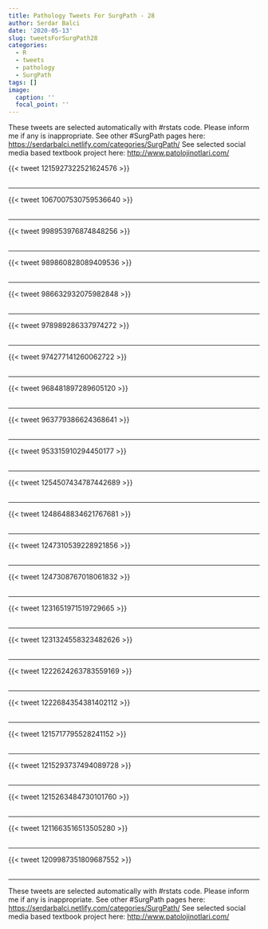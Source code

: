 ```yaml
---
title: Pathology Tweets For SurgPath - 28
author: Serdar Balci
date: '2020-05-13'
slug: tweetsForSurgPath28
categories:
  - R
  - tweets
  - pathology
  - SurgPath
tags: []
image:
  caption: ''
  focal_point: ''
---
```



These tweets are selected automatically with #rstats code. Please inform me if any is inappropriate.
See other #SurgPath pages here: https://serdarbalci.netlify.com/categories/SurgPath/ 
See selected social media based textbook project here: http://www.patolojinotlari.com/

{{< tweet 1215927322521624576 >}}
<br>
<br>
<hr>
{{< tweet 1067007530759536640 >}}
<br>
<br>
<hr>
{{< tweet 998953976874848256 >}}
<br>
<br>
<hr>
{{< tweet 989860828089409536 >}}
<br>
<br>
<hr>
{{< tweet 986632932075982848 >}}
<br>
<br>
<hr>
{{< tweet 978989286337974272 >}}
<br>
<br>
<hr>
{{< tweet 974277141260062722 >}}
<br>
<br>
<hr>
{{< tweet 968481897289605120 >}}
<br>
<br>
<hr>
{{< tweet 963779386624368641 >}}
<br>
<br>
<hr>
{{< tweet 953315910294450177 >}}
<br>
<br>
<hr>
{{< tweet 1254507434787442689 >}}
<br>
<br>
<hr>
{{< tweet 1248648834621767681 >}}
<br>
<br>
<hr>
{{< tweet 1247310539228921856 >}}
<br>
<br>
<hr>
{{< tweet 1247308767018061832 >}}
<br>
<br>
<hr>
{{< tweet 1231651971519729665 >}}
<br>
<br>
<hr>
{{< tweet 1231324558323482626 >}}
<br>
<br>
<hr>
{{< tweet 1222624263783559169 >}}
<br>
<br>
<hr>
{{< tweet 1222684354381402112 >}}
<br>
<br>
<hr>
{{< tweet 1215717795528241152 >}}
<br>
<br>
<hr>
{{< tweet 1215293737494089728 >}}
<br>
<br>
<hr>
{{< tweet 1215263484730101760 >}}
<br>
<br>
<hr>
{{< tweet 1211663516513505280 >}}
<br>
<br>
<hr>
{{< tweet 1209987351809687552 >}}
<br>
<br>
<hr>


These tweets are selected automatically with #rstats code. Please inform me if any is inappropriate.
See other #SurgPath pages here: https://serdarbalci.netlify.com/categories/SurgPath/ 
See selected social media based textbook project here: http://www.patolojinotlari.com/
